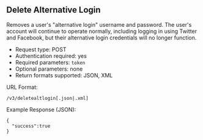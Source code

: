 Delete Alternative Login
------------------------

Removes a user's "alternative login" username and password. The user's account will continue to operate normally, including logging in using Twitter and Facebook, but their alternative login credentials will no longer function.

* Request type: POST
* Authentication required: yes
* Required parameters: `token`
* Optional parameters: none
* Return formats supported: JSON, XML

URL Format:

    /v3/deletealtlogin[.json|.xml]

Example Response (JSON):

    {
      "success":true
    }
